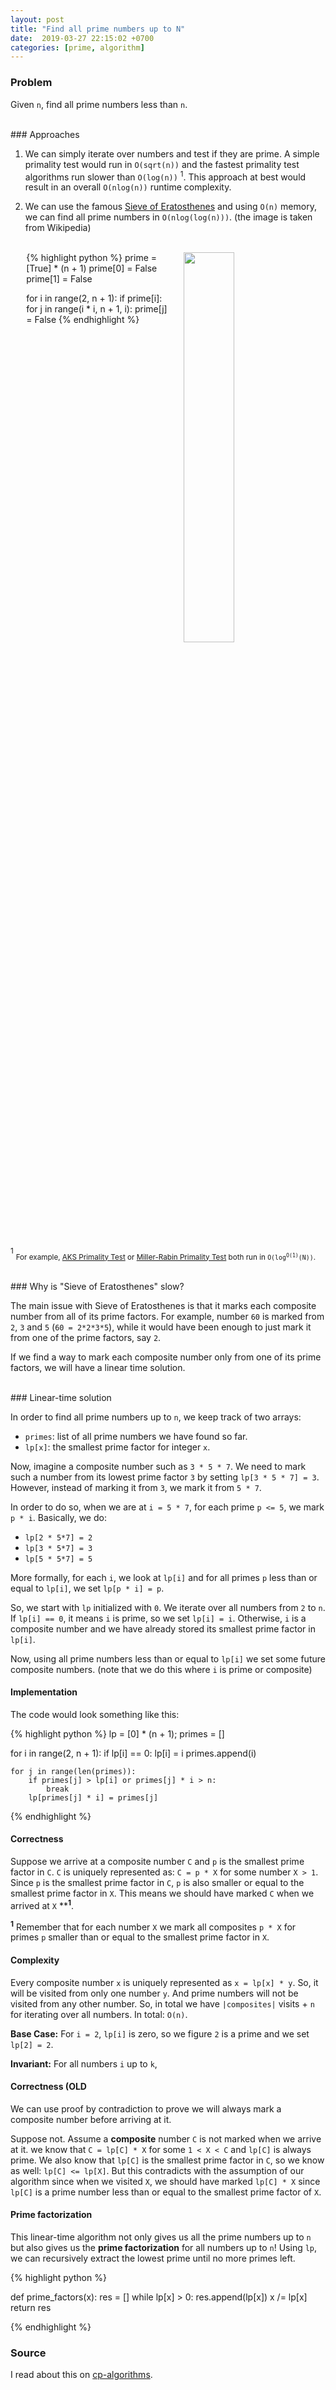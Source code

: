 ```yaml
---
layout: post
title: "Find all prime numbers up to N"
date:  2019-03-27 22:15:02 +0700
categories: [prime, algorithm]
---
```


### Problem

Given `n`, find all prime numbers less than `n`.

<br/>
### Approaches

1. We can simply iterate over numbers and test if they are prime. A simple primality test would run in `O(sqrt(n))` and the fastest primality test algorithms run slower than `O(log(n))` <sup>1</sup>. This approach at best would result in an overall `O(nlog(n))` runtime complexity.

2. We can use the famous [Sieve of Eratosthenes](https://en.wikipedia.org/wiki/Sieve_of_Eratosthenes) and using `O(n)` memory, we can find all prime numbers in `O(nlog(log(n)))`. (the image is taken from Wikipedia)

<br/>
<div>
<div style="float:left; float:top; width: 45%; margin-left:5%; margin-right:5%">
{% highlight python %}
prime = [True] * (n + 1)
prime[0] = False
prime[1] = False

for i in range(2, n + 1):
    if prime[i]:
        for j in range(i * i, n + 1, i):
            prime[j] = False
{% endhighlight %}
</div>
<div style="">
<img src="https://upload.wikimedia.org/wikipedia/commons/b/b9/Sieve_of_Eratosthenes_animation.gif" style="width: 40%; height: 40%">
</div>
</div>
<br/>

<sup>1</sup> <sub>For example, [AKS Primality Test](https://en.wikipedia.org/wiki/AKS_primality_test) or [Miller-Rabin Primality Test](https://en.wikipedia.org/wiki/Miller%E2%80%93Rabin_primality_test) both run in <code>O(log<sup>O(1)</sup>(N))</code>.</sub> 

<br/>
### Why is "Sieve of Eratosthenes" slow?

The main issue with Sieve of Eratosthenes is that it marks each composite number from all of its prime factors. For example, number `60` is marked from `2`, `3` and `5` (`60 = 2*2*3*5`), while it would have been enough to just mark it from one of the prime factors, say `2`.

If we find a way to mark each composite number only from one of its prime factors, we will have a linear time solution.

<br/>
### Linear-time solution

In order to find all prime numbers up to `n`, we keep track of two arrays:
- `primes`: list of all prime numbers we have found so far.
- `lp[x]`: the smallest prime factor for integer `x`.

Now, imagine a composite number such as `3 * 5 * 7`. We need to mark such a number from its lowest prime factor `3` by setting `lp[3 * 5 * 7] = 3`. However, instead of marking it from `3`, we mark it from `5 * 7`.

In order to do so, when we are at `i = 5 * 7`, for each prime `p <= 5`, we mark `p * i`. Basically, we do:
- `lp[2 * 5*7] = 2`
- `lp[3 * 5*7] = 3`
- `lp[5 * 5*7] = 5`

More formally, for each `i`, we look at `lp[i]` and for all primes `p` less than or equal to `lp[i]`, we set `lp[p * i] = p`.

So, we start with `lp` initialized with `0`. We iterate over all numbers from `2` to `n`. If `lp[i] == 0`, it means `i` is prime, so we set `lp[i] = i`. Otherwise, `i` is a composite number and we have already stored its smallest prime factor in `lp[i]`. 

Now, using all prime numbers less than or equal to `lp[i]` we set some future composite numbers. (note that we do this where `i` is prime or composite)

#### Implementation

The code would look something like this:

{% highlight python %}
lp = [0] * (n + 1);
primes = []

for i in range(2, n + 1):
    if lp[i] == 0:
        lp[i] = i
        primes.append(i)

    for j in range(len(primes)):
        if primes[j] > lp[i] or primes[j] * i > n:
            break
        lp[primes[j] * i] = primes[j]
{% endhighlight %}
<br/>

#### Correctness

Suppose we arrive at a composite number `C` and `p` is the smallest prime factor in `C`. `C` is uniquely represented as: `C = p * X` for some number `X > 1`. Since `p` is the smallest prime factor in `C`, `p` is also smaller or equal to the smallest prime factor in `X`. This means we should have marked `C` when we arrived at `X` **<sup>**1**</sup>. 

<sup>**1**</sup> Remember that for each number `X` we mark all composites `p * X` for primes `p` smaller than or equal to the smallest prime factor in `X`.

#### Complexity

Every composite number `x` is uniquely represented as `x = lp[x] * y`. So, it will be visited from only one number `y`. And prime numbers will not be visited from any other number. So, in total we have `|composites|` visits + `n` for iterating over all numbers. In total: `O(n)`.

**Base Case:** For `i = 2`, `lp[i]` is zero, so we figure `2` is a prime and we set `lp[2] = 2`.

**Invariant:** For all numbers `i` up to `k`, 

#### Correctness (OLD

We can use proof by contradiction to prove we will always mark a composite number before arriving at it. 

Suppose not. Assume a **composite** number `C` is not marked when we arrive at it. we know that `C = lp[C] * X` for some `1 < X < C` and `lp[C]` is always prime. We also know that `lp[C]` is the smallest prime factor in `C`, so we know as well: `lp[C] <= lp[X]`. But this contradicts with the assumption of our algorithm since when we visited `X`, we should have marked `lp[C] * X` since `lp[C]` is a prime number less than or equal to the smallest prime factor of `X`.

#### Prime factorization

This linear-time algorithm not only gives us all the prime numbers up to `n` but also gives us the **prime factorization** for all numbers up to `n`! Using `lp`, we can recursively extract the lowest prime until no more primes left.

{% highlight python %}

def prime_factors(x):
    res = []
    while lp[x] > 0:
        res.append(lp[x])
        x /= lp[x]
    return res

{% endhighlight %}
<br/>


### Source

I read about this on [cp-algorithms](https://cp-algorithms.com/algebra/prime-sieve-linear.html).

<br/>